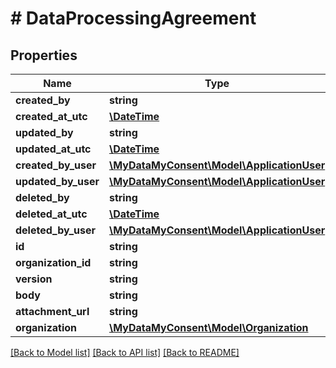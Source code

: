 # # DataProcessingAgreement

## Properties

Name | Type | Description | Notes
------------ | ------------- | ------------- | -------------
**created_by** | **string** |  | [optional]
**created_at_utc** | [**\DateTime**](\DateTime.md) |  | [optional]
**updated_by** | **string** |  | [optional]
**updated_at_utc** | [**\DateTime**](\DateTime.md) |  | [optional]
**created_by_user** | [**\MyDataMyConsent\Model\ApplicationUser**](ApplicationUser.md) |  | [optional]
**updated_by_user** | [**\MyDataMyConsent\Model\ApplicationUser**](ApplicationUser.md) |  | [optional]
**deleted_by** | **string** |  | [optional]
**deleted_at_utc** | [**\DateTime**](\DateTime.md) |  | [optional]
**deleted_by_user** | [**\MyDataMyConsent\Model\ApplicationUser**](ApplicationUser.md) |  | [optional]
**id** | **string** |  | [optional]
**organization_id** | **string** |  | [optional]
**version** | **string** |  | [optional]
**body** | **string** |  | [optional]
**attachment_url** | **string** |  | [optional]
**organization** | [**\MyDataMyConsent\Model\Organization**](Organization.md) |  | [optional]

[[Back to Model list]](../../README.md#models) [[Back to API list]](../../README.md#endpoints) [[Back to README]](../../README.md)
